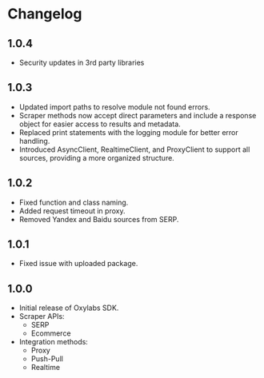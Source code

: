 # Changelog

## 1.0.4

- Security updates in 3rd party libraries

## 1.0.3

- Updated import paths to resolve module not found errors.
- Scraper methods now accept direct parameters and include a response object for easier access to results and metadata.
- Replaced print statements with the logging module for better error handling.
- Introduced AsyncClient, RealtimeClient, and ProxyClient to support all sources, providing a more organized structure.

## 1.0.2

- Fixed function and class naming.
- Added request timeout in proxy.
- Removed Yandex and Baidu sources from SERP.

## 1.0.1

- Fixed issue with uploaded package.

## 1.0.0

- Initial release of Oxylabs SDK.
- Scraper APIs:
  - SERP
  - Ecommerce
- Integration methods:
  - Proxy
  - Push-Pull
  - Realtime
